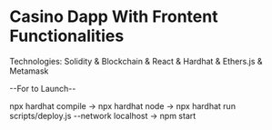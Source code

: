 #  Casino Dapp With Frontent Functionalities


Technologies:
Solidity & Blockchain & React & Hardhat & Ethers.js & Metamask


--For to Launch--

npx hardhat compile ->
npx hardhat node ->
npx hardhat run scripts/deploy.js --network localhost ->
npm start
